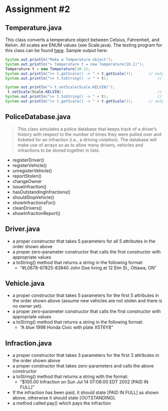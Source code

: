 # Assignment #2
## Temperature.java
This class converts a temperature object between Celsius, Fahrenheit, and Kelvin. All scales are ENUM values (see Scale.java).
The testing program for this class can be found [here](https://github.com/karldamus/java-assignments/blob/main/assignment02/DefaultTestFiles/SimpleTemperatureProgram.java).
Sample output here:
```java
System.out.println("Make a Temperature object");
System.out.println("> Temperature t = new Temperature(10.1)");
Temperature t = new Temperature(10.1);
System.out.println(">> t.getScale() -> " + t.getScale());    	// outputs Scale.CELSIUS.toString()
System.out.println(">> t.toString() -> " + t);               		// outputs 10.1C

System.out.println("> t.setScale(Scale.KELVIN)");
 t.setScale(Scale.KELVIN);                               			// change scale
System.out.println(">> t.toString() -> " + t);               		// outputs 50.18F
System.out.println(">> t.getScale() -> " + t.getScale());    	// outputs Scale.FAHREHEIT.toString()
```

## PoliceDatabase.java
> This class simulates a police database that keeps track of a driver’s history with respect to the number of times they were pulled over and ticketed for an infraction (i.e., a driving violation). The database will make use of arrays so as to allow many drivers, vehicles and infractions to be stored together in lists.   

* registerDriver()
* registerVehicle()
* unregisterVehicle()
* reportStolen()
* changeOwner
* issueInfraction()
* hasOutstandingInfractions()
* shouldStopVehicle()
* showInfractionsFor()
* cleanDrivers()
* showInfractionReport()

## Driver.java
* a proper constructor that takes 5 parameters for all 5 attributes in the order shown above 
* a proper zero-parameter constructor that calls the first constructor with appropriate values 
* a toString() method that returns a string in the following format: 
	* “#L0678-67825-83940 John Doe living at 12 Elm St., Ottawa, ON”

## Vehicle.java
* a proper constructor that takes 5 parameters for the first 5 attributes in the order shown above (assume new vehicles are not stolen and there is no owner yet). 
* a proper zero-parameter constructor that calls the first constructor with appropriate values 
* a toString() method that returns a string in the following format: 
	* ”A blue 1998 Honda Civic with plate X5T6Y8”

## Infraction.java
* a proper constructor that takes 3 parameters for the first 3 attributes in the order shown above 
* a proper constructor that takes zero-parameters and calls the above constructor 
* a toString() method that returns a string with the format: 
	* “$100.00 Infraction on Sun Jul 14 07:08:00 EDT 2002 [PAID IN FULL]” 
* If the infraction has been paid, it should state [PAID IN FULL] as shown above, otherwise it should state [OUTSTANDING]. 
* a method called pay() which pays the infraction
